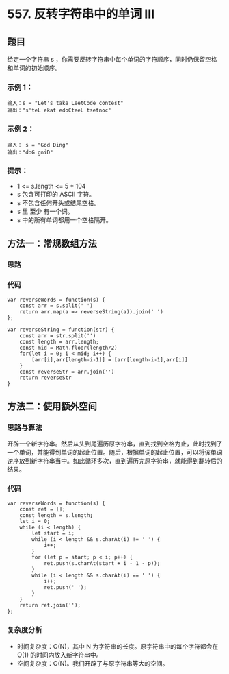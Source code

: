 # 557. 反转字符串中的单词 III

## 题目

给定一个字符串 s ，你需要反转字符串中每个单词的字符顺序，同时仍保留空格和单词的初始顺序。

### 示例 1：

```
输入：s = "Let's take LeetCode contest"
输出："s'teL ekat edoCteeL tsetnoc"
```

### 示例 2：

```
输入： s = "God Ding"
输出："doG gniD"
```

### 提示：

- 1 <= s.length <= 5 \* 104
- s 包含可打印的 ASCII 字符。
- s 不包含任何开头或结尾空格。
- s 里 至少 有一个词。
- s 中的所有单词都用一个空格隔开。

## 方法一：常规数组方法

### 思路

### 代码

```
var reverseWords = function(s) {
    const arr = s.split(' ')
    return arr.map(a => reverseString(a)).join(' ')
};

var reverseString = function(str) {
    const arr = str.split('')
    const length = arr.length;
    const mid = Math.floor(length/2)
    for(let i = 0; i < mid; i++) {
        [arr[i],arr[length-i-1]] = [arr[length-i-1],arr[i]]
    }
    const reverseStr = arr.join('')
    return reverseStr
}
```

## 方法二：使用额外空间

### 思路与算法

开辟一个新字符串。然后从头到尾遍历原字符串，直到找到空格为止，此时找到了一个单词，并能得到单词的起止位置。随后，根据单词的起止位置，可以将该单词逆序放到新字符串当中。如此循环多次，直到遍历完原字符串，就能得到翻转后的结果。

### 代码

```
var reverseWords = function(s) {
    const ret = [];
    const length = s.length;
    let i = 0;
    while (i < length) {
        let start = i;
        while (i < length && s.charAt(i) != ' ') {
            i++;
        }
        for (let p = start; p < i; p++) {
            ret.push(s.charAt(start + i - 1 - p));
        }
        while (i < length && s.charAt(i) == ' ') {
            i++;
            ret.push(' ');
        }
    }
    return ret.join('');
};

```

### 复杂度分析

- 时间复杂度：O(N)，其中 N 为字符串的长度。原字符串中的每个字符都会在 O(1) 的时间内放入新字符串中。
- 空间复杂度：O(N)。我们开辟了与原字符串等大的空间。

